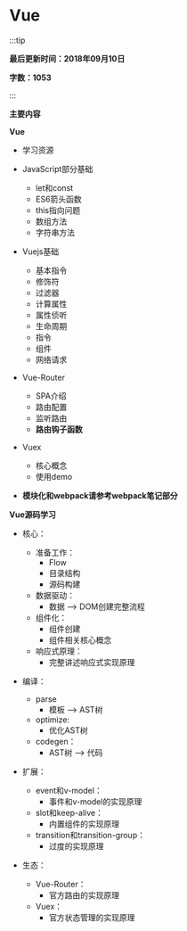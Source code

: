 # Vue

:::tip

**最后更新时间：2018年09月10日**

**字数：1053**

:::

**主要内容**

**Vue**

* 学习资源

* JavaScript部分基础
  * let和const
  * ES6箭头函数
  * this指向问题
  * 数组方法
  * 字符串方法
* Vuejs基础
  * 基本指令
  * 修饰符
  * 过滤器
  * 计算属性
  * 属性侦听
  * 生命周期
  * 指令
  * 组件
  * 网络请求
* Vue-Router
  * SPA介绍
  * 路由配置
  * 监听路由
  * **路由钩子函数**
* Vuex
  * 核心概念
  * 使用demo
* **模块化和webpack请参考webpack笔记部分**

**Vue源码学习**
* 核心：
  * 准备工作：
    * Flow
    * 目录结构
    * 源码构建
  * 数据驱动：
    * 数据 —> DOM创建完整流程
  * 组件化：
    * 组件创建
    * 组件相关核心概念
  * 响应式原理：
    * 完整讲述响应式实现原理

* 编译：
  * parse
    * 模板 —> AST树
  * optimize:
    * 优化AST树
  * codegen：
    * AST树 —> 代码

* 扩展：
  * event和v-model：
    * 事件和v-model的实现原理
  * slot和keep-alive：
    * 内置组件的实现原理
  * transition和transition-group：
    * 过度的实现原理

* 生态：
  * Vue-Router：
    * 官方路由的实现原理
  * Vuex：
    * 官方状态管理的实现原理